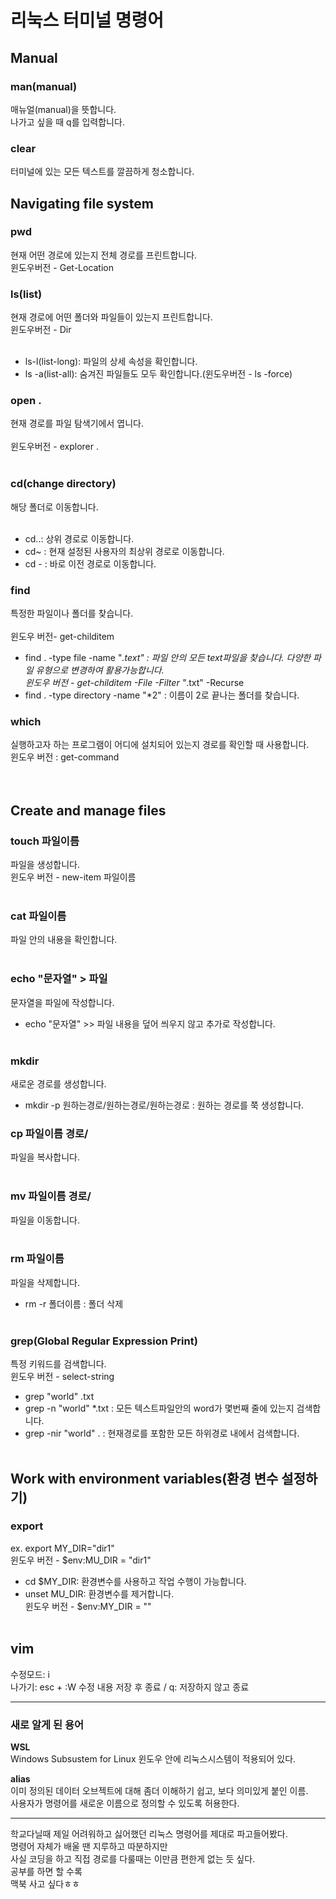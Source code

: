 # 리눅스 터미널 명령어 

 ## Manual

 ### man(manual)
 매뉴얼(manual)을 뜻합니다.<br>
 나가고 싶을 때 q를 입력합니다.

 ### clear
 터미널에 있는 모든 텍스트를 깔끔하게 청소합니다.

 ## Navigating file system

 ### pwd
 현재 어떤 경로에 있는지 전체 경로를 프린트합니다.<br>
 윈도우버전 - Get-Location

 ### ls(list)
 현재 경로에 어떤 폴더와 파일들이 있는지 프린트합니다.<br>
 윈도우버전 -  Dir<br><br>

 * ls-l(list-long): 파일의 상세 속성을 확인합니다.<br>
 * ls -a(list-all): 숨겨진 파일들도 모두 확인합니다.(윈도우버전 - ls -force)<br>
 
 ### open .
 현재 경로를 파일 탐색기에서 엽니다.<br><br>
 윈도우버전 - explorer .<br><br>

 ### cd(change directory)
 해당 폴더로 이동합니다.<br><br>
 * cd..: 상위 경로로 이동합니다.<br>
 * cd~ : 현재 설정된 사용자의 최상위 경로로 이동합니다.<br>
 * cd - : 바로 이전 경로로 이동합니다.<br>

 ### find
 특정한 파일이나 폴더를 찾습니다.<br><br>
 윈도우 버전- get-childitem<br>
 * find . -type file -name "*.text" : 파일 안의 모든 text파일을 찾습니다. 다양한 파일 유형으로 변경하여 활용가능합니다.<br>
 윈도우 버전 - get-childitem -File -Filter "*.txt" -Recurse<br>
 * find . -type directory -name "*2" : 이름이 2로 끝나는 폴더를 찾습니다.<br>

### which
실행하고자 하는 프로그램이 어디에 설치되어 있는지 경로를 확인할 때 사용합니다.<br>
윈도우 버전 : get-command<br><br><br>

## Create and manage files

### touch 파일이름
파일을 생성합니다.<br>
윈도우 버전 - new-item 파일이름<br><br>

### cat 파일이름
파일 안의 내용을 확인합니다.<br><br>

### echo "문자열" > 파일
문자열을 파일에 작성합니다.<br>
* echo "문자열" >> 파일
내용을 덮어 씌우지 않고 추가로 작성합니다.<br><br>

### mkdir 
새로운 경로를 생성합니다.<br>
* mkdir -p 원하는경로/원하는경로/원하는경로 : 원하는 경로를 쭉 생성합니다.<br>

### cp 파일이름 경로/
파일을 복사합니다.<br><br>

### mv 파일이름 경로/
파일을 이동합니다.<br><br>

### rm 파일이름
파일을 삭제합니다.<br>
* rm -r 폴더이름 : 폴더 삭제<br><br>

### grep(Global Regular Expression Print)
특정 키워드를 검색합니다.<br>
윈도우 버전 - select-string
* grep "world" .txt<br>
* grep -n "world" *.txt : 모든 텍스트파일안의 word가 몇번째 줄에 있는지 검색합니다.<br>
* grep -nir "world" . : 현재경로를 포함한 모든 하위경로 내에서 검색합니다.<br><br>

## Work with environment variables(환경 변수 설정하기)

### export 
ex. export MY_DIR="dir1" <br>
윈도우 버전 - $env:MU_DIR = "dir1"<br>
* cd $MY_DIR: 환경변수를 사용하고 작업 수행이 가능합니다.<br>
* unset MU_DIR: 환경변수를 제거합니다.<br>
윈도우 버전 - $env:MY_DIR = ""<br><br>

## vim
수정모드: i<br>
나가기: esc + :W 수정 내용 저장 후 종료 / q: 저장하지 않고 종료

 ---
 ### 새로 알게 된 용어

 **WSL** <br>
 Windows Subsustem for Linux 윈도우 안에 리눅스시스템이 적용되어 있다.

 **alias** <br>
 이미 정의된 데이터 오브젝트에 대해 좀더 이해하기 쉽고, 보다 의미있게 붙인 이름. <br>
 사용자가 명령어를 새로운 이름으로 정의할 수 있도록 허용한다.

 ---

 학교다닐때 제일 어려워하고 싫어했던 리눅스 명령어를 제대로 파고들어봤다.<br>
 명령어 자체가 배울 땐 지루하고 따분하지만<br>
 사실 코딩을 하고 직접 경로를 다룰때는 이만큼 편한게 없는 듯 싶다.<br>
 공부를 하면 할 수록<br>
 맥북 사고 싶다ㅎㅎ  